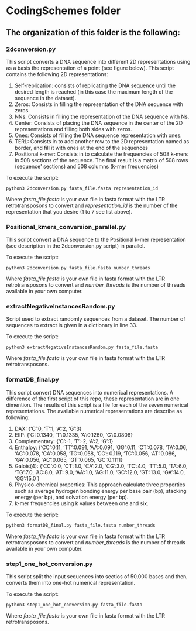 # CodingSchemes folder

## The organization of this folder is the following:

### 2dconversion.py
This script converts a DNA sequence into different 2D representations using as a basis the representation of a point (see figure below). This script contains the following 2D representations:
1. Self-replication: consists of replicating the DNA sequence until the desired length is reached (in this case the maximum length of the sequence in the dataset).
2. Zeros: Consists in filling the representation of the DNA sequence with zeros.
3. NNs: Consists in filling the representation of the DNA sequence with Ns.
4. Center: Consists of placing the DNA sequence in the center of the 2D representations and filling both sides with zeros.
5. Ones: Consists of filling the DNA sequence representation with ones.
6. TERL: Consists in to add another row to the 2D representation named as border, and fill it with ones at the end of the sequences
7. Positional k-mer: Consists in to calculate the frequencies of 508 k-mers in 508 sections of the sequence. The final result is a matrix of 508 rows (sequence' sections) and 508 columns (k-mer frequencies)

To execute the script:

```
python3 2dconversion.py fasta_file.fasta representation_id
```
Where *fasta_file.fasta* is your own file in fasta format with the LTR retrotransposons to convert and *representation_id* is the number of the representation that you desire (1 to 7 see list above).

### Positional_kmers_conversion_parallel.py
This script convert a DNA sequence to the Positional k-mer representation (see description in the 2dconversion.py script) in parallel.

To execute the script:

```
python3 2dconversion.py fasta_file.fasta number_threads
```
Where *fasta_file.fasta* is your own file in fasta format with the LTR retrotransposons to convert and *number_threads* is the number of threads available in your own computer.

### extractNegativeInstancesRandom.py
Script used to extract randomly sequences from a dataset. The number of sequences to extract is given in a dictionary in line 33.

To execute the script:

```
python3 extractNegativeInstancesRandom.py fasta_file.fasta 
```
Where *fasta_file.fasta* is your own file in fasta format with the LTR retrotransposons.

### formatDB_final.py 
This script convert DNA sequences into numerical representations. A difference of the first script of this repo, these representation are in one dimention. The results of this script is a file for each of the seven numerical representations. The available numerical representations are describe as following:
1. DAX: {‘C’:0, ‘T’:1, ‘A’:2, ‘G’:3}
2. EIIP: {‘C’:0.1340, ‘T’:0.1335, ‘A’:0.1260, ‘G’:0.0806}
3. Complementary: {‘C’:-1, ‘T’:-2, ‘A’:2, ‘G’:1}
4. Enthalpy: {‘CC’:0.11, ‘TT’:0.091, ‘AA’:0.091, ‘GG’:0.11, ‘CT’:0.078, ‘TA’:0.06, ‘AG’:0.078, ‘CA’:0.058, ‘TG’:0.058, ‘CG’: 0.119, ‘TC’:0.056, ‘AT’:0.086, ‘GA’:0.056, ‘AC’:0.065, ‘GT’:0.065, ‘GC’:0.1111}
5. Galois(4): {‘CC’:0.0, ‘CT’:1.0, ‘CA’:2.0, ‘CG’:3.0, ‘TC’:4.0, ‘TT’:5.0, ‘TA’:6.0, ‘TG’:7.0, ‘AC:8.0, ‘AT: 9.0, ‘AA’:1.0, ‘AG:11.0, ‘GC’:12.0, ‘GT’:13.0, ‘GA’:14.0, ‘GG’:15.0 }
6. Physico-chemical properties: This approach calculate three properties such as average hydrogen bonding energy per base pair (bp), stacking energy (per bp), and solvation energy (per bp).
7. k-mer frequencies using k values between one and six.

To execute the script:
```
python3 formatDB_final.py fasta_file.fasta number_threads
```
Where *fasta_file.fasta* is your own file in fasta format with the LTR retrotransposons to convert and *number_threads* is the number of threads available in your own computer.

### step1_one_hot_conversion.py 
This script split the input sequences into sectios of 50,000 bases and then, converts them into one-hot numerical representation.

To execute the script:
```
python3 step1_one_hot_conversion.py fasta_file.fasta 
```
Where *fasta_file.fasta* is your own file in fasta format with the LTR retrotransposons.
